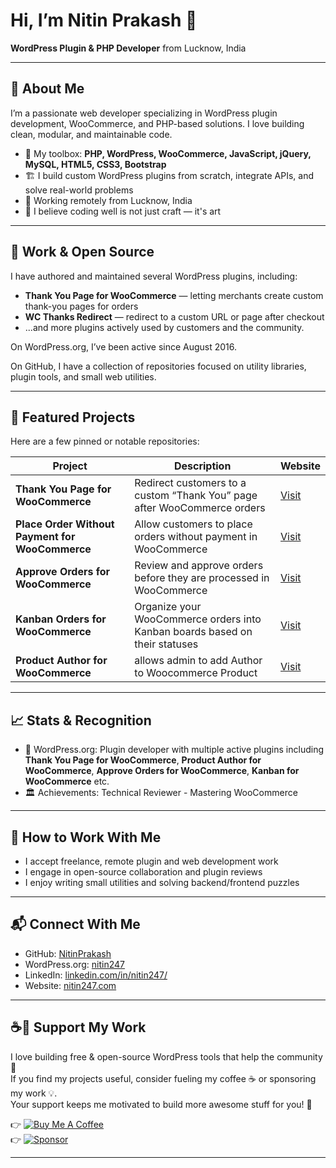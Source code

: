 # Hi, I’m Nitin Prakash 👋  
**WordPress Plugin & PHP Developer** from Lucknow, India  

---

## 🚀 About Me

I’m a passionate web developer specializing in WordPress plugin development, WooCommerce, and PHP-based solutions. I love building clean, modular, and maintainable code.  

- 🔧 My toolbox: **PHP, WordPress, WooCommerce, JavaScript, jQuery, MySQL, HTML5, CSS3, Bootstrap**  
- 🏗️ I build custom WordPress plugins from scratch, integrate APIs, and solve real-world problems  
- 🏡 Working remotely from Lucknow, India  
- 💬 I believe coding well is not just craft — it's art  

---

## 💼 Work & Open Source

I have authored and maintained several WordPress plugins, including:  

- **Thank You Page for WooCommerce** — letting merchants create custom thank-you pages for orders  
- **WC Thanks Redirect** — redirect to a custom URL or page after checkout  
- ...and more plugins actively used by customers and the community.  

On WordPress.org, I’ve been active since August 2016.

On GitHub, I have a collection of repositories focused on utility libraries, plugin tools, and small web utilities. 

---

## 📂 Featured Projects

Here are a few pinned or notable repositories:

| Project | Description | Website |
|---|---|---|
| **Thank You Page for WooCommerce** | Redirect customers to a custom “Thank You” page after WooCommerce orders | [Visit](https://nitin247.com/plugin/thank-you-page-for-woocommerce/) |
| **Place Order Without Payment for WooCommerce** | Allow customers to place orders without payment in WooCommerce | [Visit](https://nitin247.com/plugin/woocommerce-place-order-without-payment/) |
| **Approve Orders for WooCommerce** | Review and approve orders before they are processed in WooCommerce | [Visit](https://neebplugins.com/plugin/approve-orders/) |
| **Kanban Orders for WooCommerce** | Organize your WooCommerce orders into Kanban boards based on their statuses | [Visit](https://neebplugins.com/plugin/kanban-for-woocommerce/) |
| **Product Author for WooCommerce** | allows admin to add Author to Woocommerce Product | [Visit](https://wordpress.org/plugins/wc-product-author/) |



---

## 📈 Stats & Recognition

- 🏅 WordPress.org: Plugin developer with multiple active plugins including **Thank You Page for WooCommerce**, **Product Author for WooCommerce**, **Approve Orders for WooCommerce**, **Kanban for WooCommerce** etc. 
- 🏛️ Achievements: Technical Reviewer - Mastering WooCommerce

---

## 🚀 How to Work With Me

- I accept freelance, remote plugin and web development work  
- I engage in open-source collaboration and plugin reviews  
- I enjoy writing small utilities and solving backend/frontend puzzles  

---

## 📬 Connect With Me

- GitHub: [NitinPrakash](https://github.com/nitinprakash)
- WordPress.org: [nitin247](https://profiles.wordpress.org/nitin247/) 
- LinkedIn: [linkedin.com/in/nitin247/](https://www.linkedin.com/in/nitin247/)
- Website: [nitin247.com](http://nitin247.com)

---

## ☕💖 Support My Work  

I love building free & open-source WordPress tools that help the community 🚀  
If you find my projects useful, consider fueling my coffee ☕ or sponsoring my work 💡.  
Your support keeps me motivated to build more awesome stuff for you! 🙌  

👉 [![Buy Me A Coffee](https://img.shields.io/badge/☕-Buy%20Me%20a%20Coffee-orange?style=for-the-badge)](https://www.buymeacoffee.com/yourusername)  
👉 [![Sponsor](https://img.shields.io/badge/❤️-Sponsor%20Me-red?style=for-the-badge)](https://paypal.me/nitintwo47)  

---
